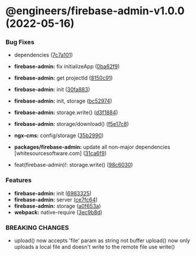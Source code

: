 # @engineers/firebase-admin-v1.0.0 (2022-05-16)

### Bug Fixes

- dependencies ([7c7a101](https://github.com/eng-dibo/dibo/commit/7c7a101a58148a6607bac949b4aa8b93587e9b52))
- **firebase-admin:** fix initializeApp ([0ba62f9](https://github.com/eng-dibo/dibo/commit/0ba62f92d6e885f3638a17f6d159cbd84c89106c))
- **firebase-admin:** get projectId ([8150c91](https://github.com/eng-dibo/dibo/commit/8150c91246877186f9d9c94168e66dc09d4946fc))
- **firebase-admin:** init ([30fa883](https://github.com/eng-dibo/dibo/commit/30fa883c8f9a6ce48ba11b51823ef9c624e3d0e2))
- **firebase-admin:** init, storage ([bc52974](https://github.com/eng-dibo/dibo/commit/bc529741cdb36295bbb0b2eaf7a6d343acaaa5cc))
- **firebase-admin:** storage.write() ([d3f1884](https://github.com/eng-dibo/dibo/commit/d3f1884acc3014d926ecab96a0ef98bd549107ed))
- **firebase-admin:** storage/download() ([f5e17c8](https://github.com/eng-dibo/dibo/commit/f5e17c8be7e753cd189805df30722d7045eb62e2))
- **ngx-cms:** config/storage ([35b2990](https://github.com/eng-dibo/dibo/commit/35b29902a2a78a1a7542d32ca435f3f1d274fbc5))
- **packages/firebase-admin:** update all non-major dependencies [whitesourcesoftware.com] ([31ca6f9](https://github.com/eng-dibo/dibo/commit/31ca6f96e2c21c2c104dbfd8cd8da6c2b547d484))

- feat(firebase-admin)!: storage.write() ([98c6030](https://github.com/eng-dibo/dibo/commit/98c6030db7c3988bfeafa88b348efa4c8a4c387b))

### Features

- **firebase-admin:** init ([6983325](https://github.com/eng-dibo/dibo/commit/698332553392f6cb7fd62affaebe2e26750747e1))
- **firebase-admin:** server ([ce7fc64](https://github.com/eng-dibo/dibo/commit/ce7fc64a6af74072730ba831e130f801579f63c9))
- **firebase-admin:** storage ([a0f653a](https://github.com/eng-dibo/dibo/commit/a0f653a2e41df788a4cd3af6bd80fed8c9631754))
- **webpack:** native-require ([3ec9b8d](https://github.com/eng-dibo/dibo/commit/3ec9b8dd3d7bce03e0a4f44c9943b8c615b6bfc5))

### BREAKING CHANGES

- upload() now accepts 'file' param as string
  not buffer
  upload() now only uploads a local file
  and doesn't write to the remote file
  use write()
